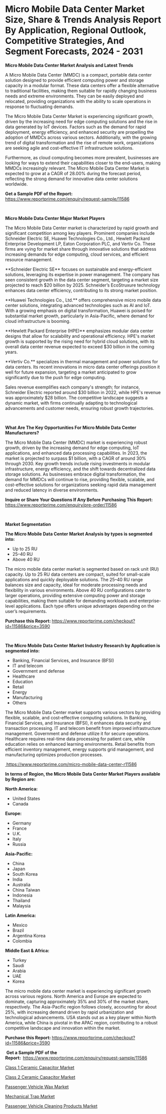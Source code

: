 <p><h1>Micro Mobile Data Center Market Size, Share & Trends Analysis Report By Application, Regional Outlook, Competitive Strategies, And Segment Forecasts, 2024 - 2031</h1></p><p><strong>Micro Mobile Data Center Market Analysis and Latest Trends</strong></p>
<p><p>A Micro Mobile Data Center (MMDC) is a compact, portable data center solution designed to provide efficient computing power and storage capacity in a modular format. These data centers offer a flexible alternative to traditional facilities, making them suitable for rapidly changing business needs and extreme environments. They can be easily deployed and relocated, providing organizations with the ability to scale operations in response to fluctuating demands.</p><p>The Micro Mobile Data Center Market is experiencing significant growth, driven by the increasing need for edge computing solutions and the rise in data generated by IoT devices. Factors such as the demand for rapid deployment, energy efficiency, and enhanced security are propelling the adoption of MMDCs across various sectors. Additionally, with the growing trend of digital transformation and the rise of remote work, organizations are seeking agile and cost-effective IT infrastructure solutions.</p><p>Furthermore, as cloud computing becomes more prevalent, businesses are looking for ways to extend their capabilities closer to the end-users, making MMDCs increasingly relevant. The Micro Mobile Data Center Market is expected to grow at a CAGR of 28.00% during the forecast period, reflecting the strong demand for innovative data center solutions worldwide.</p></p>
<p><strong>Get a Sample PDF of the Report:&nbsp;</strong> <a href="https://www.reportprime.com/enquiry/request-sample/11586">https://www.reportprime.com/enquiry/request-sample/11586</a></p>
<p>&nbsp;</p>
<p><strong>Micro Mobile Data Center Major Market Players</strong></p>
<p><p>The Micro Mobile Data Center market is characterized by rapid growth and significant competition among key players. Prominent companies include Schneider Electric SE, Huawei Technologies Co., Ltd., Hewlett Packard Enterprise Development LP, Eaton Corporation PLC, and Vertiv Co. These firms are vying for market share through innovative solutions that address increasing demands for edge computing, cloud services, and efficient resource management.</p><p>**Schneider Electric SE** focuses on sustainable and energy-efficient solutions, leveraging its expertise in power management. The company has seen consistent growth in the data center segment, targeting a market size projected to reach $20 billion by 2025. Schneider’s EcoStruxure technology enhances data center efficiency, contributing to its strong market position.</p><p>**Huawei Technologies Co., Ltd.** offers comprehensive micro mobile data center solutions, integrating advanced technologies such as AI and IoT. With a growing emphasis on digital transformation, Huawei is poised for substantial market growth, particularly in Asia-Pacific, where demand for cloud infrastructure is booming.</p><p>**Hewlett Packard Enterprise (HPE)** emphasizes modular data center designs that allow for scalability and operational efficiency. HPE's market growth is supported by the rising need for hybrid cloud solutions, with its overall data center revenue expected to exceed $30 billion in the coming years.</p><p>**Vertiv Co.** specializes in thermal management and power solutions for data centers. Its recent innovations in micro data center offerings position it well for future expansion, targeting a market anticipated to grow significantly due to the push for edge computing.</p><p>Sales revenue exemplifies each company's strength; for instance, Schneider Electric reported around $30 billion in 2022, while HPE's revenue was approximately $28 billion. The competitive landscape suggests a dynamic market, with firms continually adapting to technological advancements and customer needs, ensuring robust growth trajectories.</p></p>
<p>&nbsp;</p>
<p><strong>What Are The Key Opportunities For Micro Mobile Data Center Manufacturers?</strong></p>
<p><p>The Micro Mobile Data Center (MMDC) market is experiencing robust growth, driven by the increasing demand for edge computing, IoT applications, and enhanced data processing capabilities. In 2023, the market is projected to surpass $1 billion, with a CAGR of around 30% through 2030. Key growth trends include rising investments in modular infrastructure, energy efficiency, and the shift towards decentralized data storage solutions. As businesses embrace digital transformation, the demand for MMDCs will continue to rise, providing flexible, scalable, and cost-effective solutions for organizations seeking rapid data management and reduced latency in diverse environments.</p></p>
<p><strong>Inquire or Share Your Questions If Any Before Purchasing This Report:</strong> <a href="https://www.reportprime.com/enquiry/pre-order/11586">https://www.reportprime.com/enquiry/pre-order/11586</a></p>
<p>&nbsp;</p>
<p><strong>Market Segmentation</strong></p>
<p><strong>The Micro Mobile Data Center Market Analysis by types is segmented into:</strong></p>
<p><ul><li>Up to 25 RU</li><li>25–40 RU</li><li>Above 40 RU</li></ul></p>
<p><p>The micro mobile data center market is segmented based on rack unit (RU) capacity. Up to 25 RU data centers are compact, suited for small-scale applications and quickly deployable solutions. The 25–40 RU range balances size and capacity, ideal for moderate processing needs and flexibility in various environments. Above 40 RU configurations cater to larger operations, providing extensive computing power and storage capabilities, making them suitable for demanding workloads and enterprise-level applications. Each type offers unique advantages depending on the user’s requirements.</p></p>
<p><strong>Purchase this Report:&nbsp;</strong><a href="https://www.reportprime.com/checkout?id=11586&price=3590">https://www.reportprime.com/checkout?id=11586&price=3590</a></p>
<p>&nbsp;</p>
<p><strong>The Micro Mobile Data Center Market Industry Research by Application is segmented into:</strong></p>
<p><ul><li>Banking, Financial Services, and Insurance (BFSI)</li><li>IT and telecom</li><li>Government and defense</li><li>Healthcare</li><li>Education</li><li>Retail</li><li>Energy</li><li>Manufacturing</li><li>Others</li></ul></p>
<p><p>The Micro Mobile Data Center market supports various sectors by providing flexible, scalable, and cost-effective computing solutions. In Banking, Financial Services, and Insurance (BFSI), it enhances data security and transaction processing. IT and telecom benefit from improved infrastructure management. Government and defense utilize it for secure operations. Healthcare requires real-time data processing for patient care, while education relies on enhanced learning environments. Retail benefits from efficient inventory management, energy supports grid management, and manufacturing optimizes production processes.</p></p>
<p><a href="https://www.reportprime.com/micro-mobile-data-center-r11586">&nbsp;https://www.reportprime.com/micro-mobile-data-center-r11586</a></p>
<p><strong>In terms of Region, the Micro Mobile Data Center Market Players available by Region are:</strong></p>
<p>
    <p> <strong> North America: </strong>
        <ul>
            <li>United States</li>
            <li>Canada</li>
        </ul>
        </p> 
    <p> <strong> Europe: </strong>
        <ul>
            <li>Germany</li>
            <li>France</li>
            <li>U.K.</li>
            <li>Italy</li>
            <li>Russia</li>
        </ul>
        </p> 
    <p> <strong> Asia-Pacific: </strong>
        <ul>
            <li>China</li>
            <li>Japan</li>
            <li>South Korea</li>
            <li>India</li>
            <li>Australia</li>
            <li>China Taiwan</li>
            <li>Indonesia</li>
            <li>Thailand</li>
            <li>Malaysia</li>
        </ul>
        </p> 
    <p> <strong> Latin America: </strong>
        <ul>
            <li>Mexico</li>
            <li>Brazil</li>
            <li>Argentina Korea</li>
            <li>Colombia</li>
        </ul>
        </p> 
    <p> <strong> Middle East & Africa: </strong>
        <ul>
            <li>Turkey</li>
            <li>Saudi</li>
            <li>Arabia</li>
            <li>UAE</li>
            <li>Korea</li>
        </ul>
    </p>
    </p>
<p><p>The micro mobile data center market is experiencing significant growth across various regions. North America and Europe are expected to dominate, capturing approximately 35% and 30% of the market share, respectively. The Asia-Pacific region follows closely, accounting for about 25%, with increasing demand driven by rapid urbanization and technological advancements. USA stands out as a key player within North America, while China is pivotal in the APAC region, contributing to a robust competitive landscape and innovation within the market.</p></p>
<p><strong>Purchase this Report: </strong><a href="https://www.reportprime.com/checkout?id=11586&price=3590">https://www.reportprime.com/checkout?id=11586&price=3590</a></p>
<p>&nbsp;<strong>Get a Sample PDF of the Report:&nbsp;&nbsp;</strong><a href="https://www.reportprime.com/enquiry/request-sample/11586">https://www.reportprime.com/enquiry/request-sample/11586</a></p>
<p><strong></strong></p>
<p><p><a href="https://medium.com/@paulalkim0612024/the-class-1-ceramic-capacitor-market-decisions-are-mostly-driven-by-resource-optimization-and-0683d69c41fa">Class 1 Ceramic Capacitor Market</a></p><p><a href="https://medium.com/@paulalkim0612024/the-class-2-ceramic-capacitor-market-has-grown-significantly-as-a-result-of-several-important-f137a21f7fb5">Class 2 Ceramic Capacitor Market</a></p><p><a href="https://issuu.com/reportprime-2/docs/passenger-vehicle-wax-market-size-2_f88abf20b721a9">Passenger Vehicle Wax Market</a></p><p><a href="https://www.linkedin.com/pulse/global-mechanical-trap-market-sector2024-2031-metrics-strategic-m3t0f?trackingId=QT3jEpDuRLeO1KfMlTHCaA%3D%3D">Mechanical Trap Market</a></p><p><a href="https://issuu.com/reportprime-2/docs/passenger-vehicle-cleaning-products_89bcd0c2f8a895">Passenger Vehicle Cleaning Products Market</a></p></p>